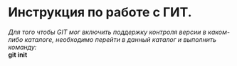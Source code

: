 # Инструкция по работе с ГИТ. 

*Для того чтобы GIT мог включить поддержку контроля версии в каком-либо каталоге, необходимо перейти в данный каталог и выполнить команду:*  
**git init**






